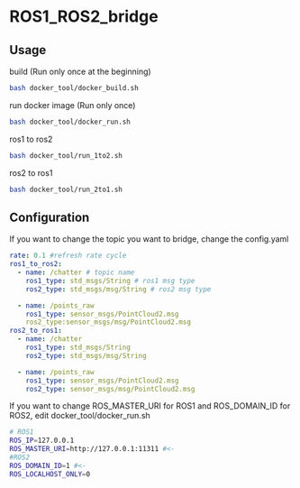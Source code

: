 # ROS1_ROS2_bridge
## Usage
build (Run only once at the beginning)
```bash
bash docker_tool/docker_build.sh
```
run docker image (Run only once)
```bash
bash docker_tool/docker_run.sh
```
ros1 to ros2 
```bash
bash docker_tool/run_1to2.sh
```
ros2 to ros1 
```bash
bash docker_tool/run_2to1.sh
```
## Configuration

If you want to change the topic you want to bridge, change the config.yaml
```yaml
rate: 0.1 #refresh rate cycle
ros1_to_ros2:
  - name: /chatter # topic name
    ros1_type: std_msgs/String # ros1 msg type 
    ros2_type: std_msgs/msg/String # ros2 msg type 

  - name: /points_raw
    ros1_type: sensor_msgs/PointCloud2.msg
    ros2_type:sensor_msgs/msg/PointCloud2.msg
ros2_to_ros1:
  - name: /chatter
    ros1_type: std_msgs/String
    ros2_type: std_msgs/msg/String

  - name: /points_raw
    ros1_type: sensor_msgs/PointCloud2.msg
    ros2_type: sensor_msgs/msg/PointCloud2.msg
```


If you want to change ROS_MASTER_URI for ROS1 and ROS_DOMAIN_ID for ROS2, edit docker_tool/docker_run.sh
```sh
# ROS1 
ROS_IP=127.0.0.1
ROS_MASTER_URI=http://127.0.0.1:11311 #<-
#ROS2
ROS_DOMAIN_ID=1 #<-
ROS_LOCALHOST_ONLY=0
```

